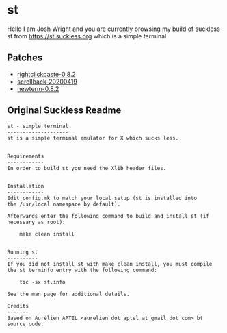 # st
Hello I am Josh Wright and you are currently browsing
my build of suckless st from https://st.suckless.org
which is a simple terminal

## Patches
- [rightclickpaste-0.8.2](https://st.suckless.org/patches/rightclickpaste/)
- [scrollback-20200419](https://st.suckless.org/patches/scrollback/)
- [newterm-0.8.2](https://st.suckless.org/patches/newterm/)

## Original Suckless Readme
```
st - simple terminal
--------------------
st is a simple terminal emulator for X which sucks less.


Requirements
------------
In order to build st you need the Xlib header files.


Installation
------------
Edit config.mk to match your local setup (st is installed into
the /usr/local namespace by default).

Afterwards enter the following command to build and install st (if
necessary as root):

    make clean install


Running st
----------
If you did not install st with make clean install, you must compile
the st terminfo entry with the following command:

    tic -sx st.info

See the man page for additional details.

Credits
-------
Based on Aurélien APTEL <aurelien dot aptel at gmail dot com> bt source code.
```

